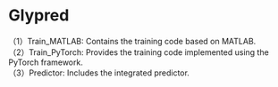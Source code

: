 # Glypred

（1）Train_MATLAB: Contains the training code based on MATLAB.  
（2）Train_PyTorch: Provides the training code implemented using the PyTorch framework.  
（3）Predictor: Includes the integrated predictor.
